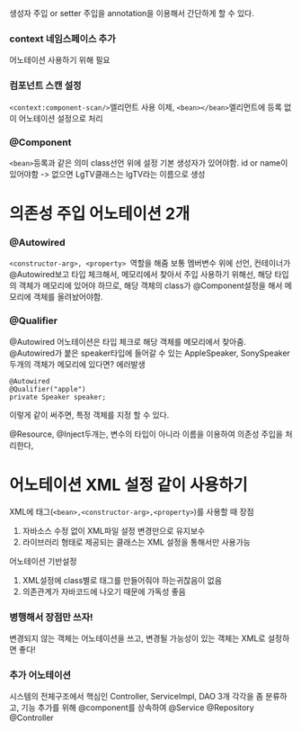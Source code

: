 생성자 주입 or setter 주입을 annotation을 이용해서 간단하게 할 수 있다.

### context 네임스페이스 추가
어노테이션 사용하기 위해 필요

### 컴포넌트 스캔 설정
```<context:component-scan/>```엘리먼트 사용
이제, ```<bean></bean>```엘리먼트에 등록 없이 어노테이션 설정으로 처리

### @Component
```<bean>```등록과 같은 의미
class선언 위에 설정
기본 생성자가 있어야함.
id or name이 있어야함 -> 없으면 LgTV클래스는 lgTV라는 이름으로 생성

# 의존성 주입 어노테이션 2개
### @Autowired
```<constructor-arg>, <property> ```역할을 해줌
보통 멤버변수 위에 선언, 컨테이너가 @Autowired보고 타입 체크해서, 메모리에서 찾아서 주입
사용하기 위해선, 해당 타입의 객체가 메모리에 있어야 하므로, 해당 객체의 class가 @Component설정을 해서 메모리에 객체를 올려놨어야함.

### @Qualifier
@Autowired 어노테이션은 타입 체크로 해당 객체를 메모리에서 찾아줌.
@Autowired가 붙은 speaker타입에 들어갈 수 있는 AppleSpeaker, SonySpeaker 두개의 객체가 메모리에 있다면? 에러발생

```
@Autowired
@Qualifier("apple")
private Speaker speaker;
```
이렇게 같이 써주면, 특정 객체를 지정 할 수 있다.

@Resource, @Inject두개는, 변수의 타입이 아니라 이름을 이용하여 의존성 주입을 처리한다,


# 어노테이션 XML 설정 같이 사용하기
XML에 태그(```<bean>,<constructor-arg>,<property>```)를 사용할 때 장점
1. 자바소스 수정 없이 XML파일 설정 변경만으로 유지보수
2. 라이브러리 형태로 제공되는 클래스는 XML 설정을 통해서만 사용가능

어노테이션 기반설정
1. XML설정에 class별로 태그를 만들어줘야 하는귀찮음이 없음
2. 의존관계가 자바코드에 나오기 때문에 가독성 좋음

### 병행해서 장점만 쓰자!
변경되지 않는 객체는 어노테이션을 쓰고, 변경될 가능성이 있는 객체는 XML로 설정하면 좋다!

### 추가 어노테이션
시스템의 전체구조에서 핵심인 Controller, ServiceImpl, DAO 3개 각각을 좀 분류하고, 기능 추가를 위해
@component를 상속하여
@Service
@Repository
@Controller
